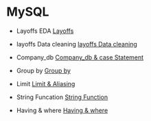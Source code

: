 # MySQL
- Layoffs EDA [Layoffs](<./Portfolio Project - EDA.sql>)
- layoffs Data cleaning [layoffs Data cleaning ](./Layoffs_Data%20Cleaning.sql)
- Company_db [Company_db & case Statement](<./Company_db.sql>)

- Group by [Group by](<./Group By + Order By.sql>)

- Limit [Limit & Aliasing](<./Limit and Aliasing.sql>)

- String Funcation [String Function](<./String Functions.sql>)

- Having & where [Having & where](<./Having vs Where.sql>)

